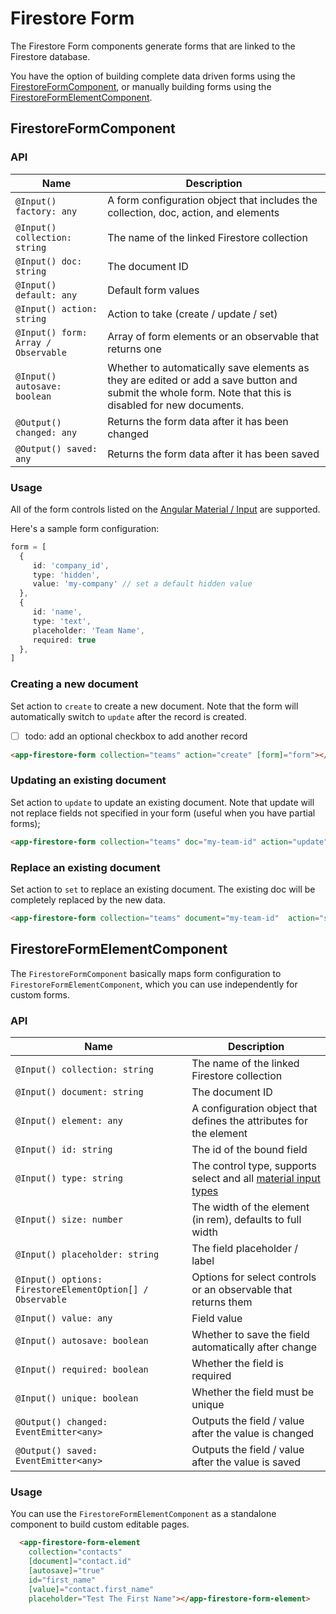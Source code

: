 Firestore Form
==============

The Firestore Form components generate forms that are linked to the Firestore database. 

You have the option of building complete data driven forms using the [FirestoreFormComponent](#FirestoreFormComponent), 
or manually building forms using the [FirestoreFormElementComponent](#FirestoreFormElementComponent).

FirestoreFormComponent
----------------------

### API

| Name        | Description |
| ----------- | ----------- |
| `@Input() factory: any` | A form configuration object that includes the collection, doc, action, and elements |
| `@Input() collection: string` | The name of the linked Firestore collection |
| `@Input() doc: string` | The document ID |
| `@Input() default: any` | Default form values |
| `@Input() action: string` | Action to take (create / update / set) |
| `@Input() form: Array / Observable` | Array of form elements or an observable that returns one |
| `@Input() autosave: boolean` | Whether to automatically save elements as they are edited or add a save button and submit the whole form. Note that this is disabled for new documents. |
| `@Output() changed: any` | Returns the form data after it has been changed |
| `@Output() saved: any` | Returns the form data after it has been saved |


### Usage

All of the form controls listed on the [Angular Material / Input](https://material.angular.io/components/input/overview)
are supported.

Here's a sample form configuration:

```typescript
form = [
  {
     id: 'company_id',
     type: 'hidden',
     value: 'my-company' // set a default hidden value
  },
  {
     id: 'name',
     type: 'text',
     placeholder: 'Team Name',
     required: true
  },
]
```

### Creating a new document

Set action to `create` to create a new document. Note that the form will automatically switch to  `update` after the record is created.

- [ ] todo: add an optional checkbox to add another record

```html
<app-firestore-form collection="teams" action="create" [form]="form"></app-firestore-form>
```

### Updating an existing document

Set action to `update` to update an existing document. Note that update will not replace fields not specified in your form
(useful when you have partial forms);

```html
<app-firestore-form collection="teams" doc="my-team-id" action="update" [form]="form"></app-firestore-form>
```

### Replace an existing document

Set action to `set` to replace an existing document. The existing doc will be completely replaced by the new data.

```html
<app-firestore-form collection="teams" document="my-team-id"  action="set" [form]="form"></app-firestore-form>
```

FirestoreFormElementComponent
-----------------------------

The `FirestoreFormComponent` basically maps form configuration to `FirestoreFormElementComponent`, which you can use independently for custom forms.


### API

| Name        | Description |
| ----------- | ----------- |
| `@Input() collection: string` | The name of the linked Firestore collection |
| `@Input() document: string` | The document ID |
| `@Input() element: any` | A configuration object that defines the attributes for the element |
| `@Input() id: string` | The id of the bound field |
| `@Input() type: string`| The control type, supports select and all [material input types](https://material.angular.io/components/input/overview) |
| `@Input() size: number` | The width of the element (in rem), defaults to full width |
| `@Input() placeholder: string` | The field placeholder / label |
| `@Input() options: FirestoreElementOption[] / Observable` | Options for select controls or an observable that returns them |
| `@Input() value: any` | Field value |
| `@Input() autosave: boolean` | Whether to save the field automatically after change |
| `@Input() required: boolean` | Whether the field is required |
| `@Input() unique: boolean` | Whether the field must be unique |
| `@Output() changed: EventEmitter<any>` | Outputs the field / value after the value is changed  |
| `@Output() saved: EventEmitter<any>` | Outputs the field / value after the value is saved  |

### Usage

You can use the `FirestoreFormElementComponent` as a standalone component to build custom editable pages.

```html
  <app-firestore-form-element
    collection="contacts"
    [document]="contact.id"
    [autosave]="true"
    id="first_name"
    [value]="contact.first_name"
    placeholder="Test The First Name"></app-firestore-form-element>
```

